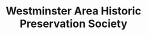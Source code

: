 ---
layout: repo
title: "Westminster Area Historic Preservation Society"
id: 2219
permalink: repos/2219/
---